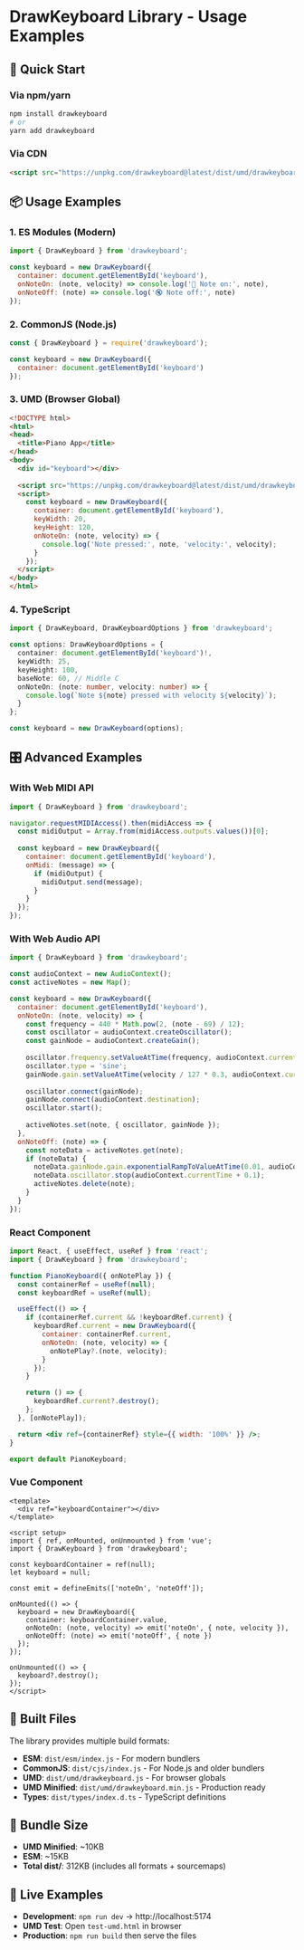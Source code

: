 # DrawKeyboard Library - Usage Examples

## 🎹 Quick Start

### Via npm/yarn
```bash
npm install drawkeyboard
# or
yarn add drawkeyboard
```

### Via CDN
```html
<script src="https://unpkg.com/drawkeyboard@latest/dist/umd/drawkeyboard.min.js"></script>
```

## 📦 Usage Examples

### 1. ES Modules (Modern)
```javascript
import { DrawKeyboard } from 'drawkeyboard';

const keyboard = new DrawKeyboard({
  container: document.getElementById('keyboard'),
  onNoteOn: (note, velocity) => console.log('🎵 Note on:', note),
  onNoteOff: (note) => console.log('🔇 Note off:', note)
});
```

### 2. CommonJS (Node.js)
```javascript
const { DrawKeyboard } = require('drawkeyboard');

const keyboard = new DrawKeyboard({
  container: document.getElementById('keyboard')
});
```

### 3. UMD (Browser Global)
```html
<!DOCTYPE html>
<html>
<head>
  <title>Piano App</title>
</head>
<body>
  <div id="keyboard"></div>
  
  <script src="https://unpkg.com/drawkeyboard@latest/dist/umd/drawkeyboard.min.js"></script>
  <script>
    const keyboard = new DrawKeyboard({
      container: document.getElementById('keyboard'),
      keyWidth: 20,
      keyHeight: 120,
      onNoteOn: (note, velocity) => {
        console.log('Note pressed:', note, 'velocity:', velocity);
      }
    });
  </script>
</body>
</html>
```

### 4. TypeScript
```typescript
import { DrawKeyboard, DrawKeyboardOptions } from 'drawkeyboard';

const options: DrawKeyboardOptions = {
  container: document.getElementById('keyboard')!,
  keyWidth: 25,
  keyHeight: 100,
  baseNote: 60, // Middle C
  onNoteOn: (note: number, velocity: number) => {
    console.log(`Note ${note} pressed with velocity ${velocity}`);
  }
};

const keyboard = new DrawKeyboard(options);
```

## 🎛️ Advanced Examples

### With Web MIDI API
```javascript
import { DrawKeyboard } from 'drawkeyboard';

navigator.requestMIDIAccess().then(midiAccess => {
  const midiOutput = Array.from(midiAccess.outputs.values())[0];
  
  const keyboard = new DrawKeyboard({
    container: document.getElementById('keyboard'),
    onMidi: (message) => {
      if (midiOutput) {
        midiOutput.send(message);
      }
    }
  });
});
```

### With Web Audio API
```javascript
import { DrawKeyboard } from 'drawkeyboard';

const audioContext = new AudioContext();
const activeNotes = new Map();

const keyboard = new DrawKeyboard({
  container: document.getElementById('keyboard'),
  onNoteOn: (note, velocity) => {
    const frequency = 440 * Math.pow(2, (note - 69) / 12);
    const oscillator = audioContext.createOscillator();
    const gainNode = audioContext.createGain();
    
    oscillator.frequency.setValueAtTime(frequency, audioContext.currentTime);
    oscillator.type = 'sine';
    gainNode.gain.setValueAtTime(velocity / 127 * 0.3, audioContext.currentTime);
    
    oscillator.connect(gainNode);
    gainNode.connect(audioContext.destination);
    oscillator.start();
    
    activeNotes.set(note, { oscillator, gainNode });
  },
  onNoteOff: (note) => {
    const noteData = activeNotes.get(note);
    if (noteData) {
      noteData.gainNode.gain.exponentialRampToValueAtTime(0.01, audioContext.currentTime + 0.1);
      noteData.oscillator.stop(audioContext.currentTime + 0.1);
      activeNotes.delete(note);
    }
  }
});
```

### React Component
```jsx
import React, { useEffect, useRef } from 'react';
import { DrawKeyboard } from 'drawkeyboard';

function PianoKeyboard({ onNotePlay }) {
  const containerRef = useRef(null);
  const keyboardRef = useRef(null);

  useEffect(() => {
    if (containerRef.current && !keyboardRef.current) {
      keyboardRef.current = new DrawKeyboard({
        container: containerRef.current,
        onNoteOn: (note, velocity) => {
          onNotePlay?.(note, velocity);
        }
      });
    }

    return () => {
      keyboardRef.current?.destroy();
    };
  }, [onNotePlay]);

  return <div ref={containerRef} style={{ width: '100%' }} />;
}

export default PianoKeyboard;
```

### Vue Component
```vue
<template>
  <div ref="keyboardContainer"></div>
</template>

<script setup>
import { ref, onMounted, onUnmounted } from 'vue';
import { DrawKeyboard } from 'drawkeyboard';

const keyboardContainer = ref(null);
let keyboard = null;

const emit = defineEmits(['noteOn', 'noteOff']);

onMounted(() => {
  keyboard = new DrawKeyboard({
    container: keyboardContainer.value,
    onNoteOn: (note, velocity) => emit('noteOn', { note, velocity }),
    onNoteOff: (note) => emit('noteOff', { note })
  });
});

onUnmounted(() => {
  keyboard?.destroy();
});
</script>
```

## 🎯 Built Files

The library provides multiple build formats:

- **ESM**: `dist/esm/index.js` - For modern bundlers
- **CommonJS**: `dist/cjs/index.js` - For Node.js and older bundlers  
- **UMD**: `dist/umd/drawkeyboard.js` - For browser globals
- **UMD Minified**: `dist/umd/drawkeyboard.min.js` - Production ready
- **Types**: `dist/types/index.d.ts` - TypeScript definitions

## 📏 Bundle Size

- **UMD Minified**: ~10KB
- **ESM**: ~15KB
- **Total dist/**: 312KB (includes all formats + sourcemaps)

## 🎪 Live Examples

- **Development**: `npm run dev` → http://localhost:5174
- **UMD Test**: Open `test-umd.html` in browser
- **Production**: `npm run build` then serve the files
